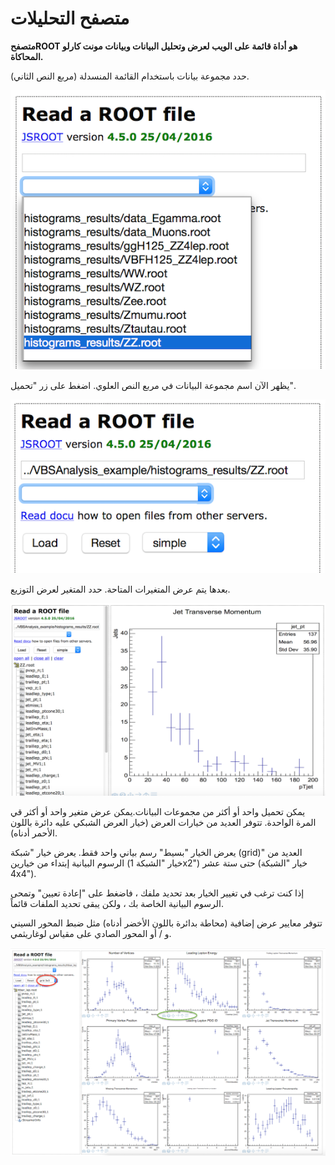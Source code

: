 # متصفح التحليلات

**متصفحROOT هو أداة قائمة على الويب لعرض وتحليل البيانات وبيانات مونت كارلو المحاكاة.**

حدد مجموعة بيانات باستخدام القائمة المنسدلة \(مربع النص الثاني\).

![](../../.gitbook/assets/selectntuple.png)

يظهر الآن اسم مجموعة البيانات في مربع النص العلوي. اضغط على زر "تحميل".

![](../../.gitbook/assets/load.png)

بعدها يتم عرض المتغيرات المتاحة. حدد المتغير لعرض التوزيع.

![](../../.gitbook/assets/jetpt.png)

يمكن تحميل واحد أو أكثر من مجموعات البيانات.يمكن عرض متغير واحد أو أكثر قي المرة الواحدة. تتوفر العديد من خيارات العرض \(خيار العرض الشبكي عليه دائرة باللون الأحمر أدناه\).

يعرض الخيار "بسيط" رسم بياني واحد فقط. يعرض خيار "شبكة \(grid\)" العديد من الرسوم البيانية إبتداء من خيارين \(خيار "الشبكة 1x2"\) حتى ستة عشر \(خيار "الشبكة 4x4"\).

إذا كنت ترغب في تغيير الخيار بعد تحديد ملفك ، فاضغط على "إعادة تعيين" وتمحى الرسوم البيانية الخاصة بك ، ولكن يبقى تحديد الملفات قائماً.

تتوفر معايير عرض إضافية \(محاطة بدائرة باللون الأخضر أدناه\) مثل ضبط المحور السيني و / أو المحور الصادي على مقياس لوغاريثمي.

![](../../.gitbook/assets/gridrootbrowser.png)

